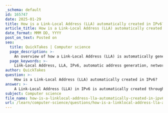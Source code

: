 ```yaml
---
_schema: default
id: 165747
date: 2025-01-29
title: How is a Link-Local Address (LLA) automatically created in IPv6?
article_title: How is a Link-Local Address (LLA) automatically created in IPv6?
date_format: MMM DD, YYYY
post_on_text: Posted on
seo:
  title: QuickTakes | Computer science
  page_description: >-
    An overview of how a Link-Local Address (LLA) is automatically generated in IPv6 when enabled on a device, detailing the processes involved and their significance for local network operations.
  page_keywords: >-
    Link-Local Address, LLA, IPv6, automatic address generation, network operations, MAC address, Neighbor Discovery Protocol, NDP, non-routable, local communication
author: QuickTakes
question: >-
    How is a Link-Local Address (LLA) automatically created in IPv6?
answer: >-
    A Link-Local Address (LLA) in IPv6 is automatically created through a process that occurs when IPv6 is enabled on a device. Here’s how it works:\n\n1. **Address Range**: LLAs are defined within the address range of `fe80::/10`. This means that any address that starts with `fe80` to `febf` is considered a Link-Local Address.\n\n2. **Automatic Generation**: When IPv6 is enabled on an interface, the device automatically generates an LLA if one is not manually configured. This is essential because every IPv6-enabled interface must have an LLA for local network operations, such as neighbor discovery.\n\n3. **Interface Identifier**: The LLA is typically constructed using the device's MAC address. The process involves taking the MAC address, modifying it slightly (by inverting the 7th bit), and then combining it with the prefix `fe80::/64` to create a unique address for that interface. The full address format looks like this:\n   - `fe80::[modified-MAC-address]`\n\n4. **Neighbor Discovery**: LLAs are used for communication between devices on the same local link and are crucial for the Neighbor Discovery Protocol (NDP), which helps devices discover each other and determine their link-layer addresses.\n\n5. **Non-Routable**: It is important to note that LLAs are not routable beyond the local link. They are intended solely for local communication within the same subnet.\n\nIn summary, LLAs are automatically created when IPv6 is enabled on a device, ensuring that every interface has a unique address for local communication, which is vital for network operations.
subject: Computer science
file_name: how-is-a-linklocal-address-lla-automatically-created-in-ipv6.md
url: /learn/computer-science/questions/how-is-a-linklocal-address-lla-automatically-created-in-ipv6
---
```


&nbsp;